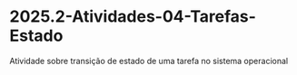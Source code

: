 # 2025.2-Atividades-04-Tarefas-Estado
Atividade sobre transição de estado de uma tarefa no sistema operacional
